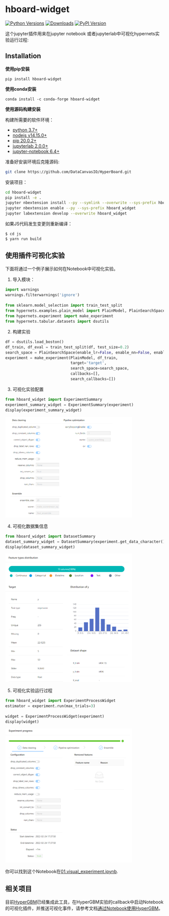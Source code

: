 # hboard-widget

[![Python Versions](https://img.shields.io/pypi/pyversions/hboard-widget.svg)](https://pypi.org/project/hboard-widget)
[![Downloads](https://pepy.tech/badge/hboard-widget)](https://pepy.tech/project/hboard-widget)
[![PyPI Version](https://img.shields.io/pypi/v/hboard-widget.svg)](https://pypi.org/project/hboard-widget)

这个jupyter插件用来在jupyter notebook 或者jupyterlab中可视化hypernets实验运行过程:

## Installation

**使用pip安装**
```shell
pip install hboard-widget
```

**使用conda安装**
```shell
conda install -c conda-forge hboard-widget
```

**使用源码构建安装**

构建所需要的软件环境：
- [python 3.7+](https://python.org)
- [nodejs v14.15.0+](https://nodejs.org/en/)
- [pip 20.0.2+](https://pypi.org/project/pip/)
- [jupyterlab 2.0.0+ ](https://jupyter.org/)
- [jupyter-notebook 6.4+](https://jupyter-notebook.readthedocs.io/en/stable/notebook.html)


准备好安装环境后克隆源码:
```bash
git clone https://github.com/DataCanvasIO/HyperBoard.git
```

安装项目：
```bash
cd hboard-widget
pip install -e .
jupyter nbextension install --py --symlink --overwrite --sys-prefix hboard_widget
jupyter nbextension enable --py --sys-prefix hboard_widget
jupyter labextension develop --overwrite hboard_widget
```

如果JS代码发生变更则重新编译：
```shell
$ cd js
$ yarn run build
```


## 使用插件可视化实验

下面将通过一个例子展示如何在Notebook中可视化实验。


1. 导入模块：
```python
import warnings
warnings.filterwarnings('ignore')

from sklearn.model_selection import train_test_split
from hypernets.examples.plain_model import PlainModel, PlainSearchSpace
from hypernets.experiment import make_experiment
from hypernets.tabular.datasets import dsutils
```

2. 构建实验
```python
df = dsutils.load_boston()
df_train, df_eval = train_test_split(df, test_size=0.2)
search_space = PlainSearchSpace(enable_lr=False, enable_nn=False, enable_dt=False, enable_dtr=True)
experiment = make_experiment(PlainModel, df_train,
                             target='target',
                             search_space=search_space,
                             callbacks=[],
                             search_callbacks=[])
```

3. 可视化实验配置

```python
from hboard_widget import ExperimentSummary
experiment_summary_widget = ExperimentSummary(experiment)
display(experiment_summary_widget)
```

<img width="80%" height="80%" src="docs/images/experiment_config.png"/>



4. 可视化数据集信息

```python
from hboard_widget import DatasetSummary
dataset_summary_widget = DatasetSummary(experiment.get_data_character())
display(dataset_summary_widget)
```

<img width="80%" height="80%" src="docs/images/experiment_dataset.png"/>


5. 可视化实验运行过程

```python
from hboard_widget import ExperimentProcessWidget
estimator = experiment.run(max_trials=3)

widget = ExperimentProcessWidget(experiment)
display(widget)
```
<img width="80%" height="80%" src="docs/images/experiment_process.png"/>

你可以找到这个Notebook在[01.visual_experiment.ipynb](hboard_widget/examples/01.visual_experiment.ipynb).


## 相关项目

目前[HyperGBM](https://github.com/DataCanvasIO/HyperGBM)已经集成此工具，在HyperGBM实验的callback中启动Notebook的可视化插件，并推送可视化事件，请参考文档[通过Notebook使用HyperGBM](https://hypergbm.readthedocs.io/zh_CN/latest/quick_start_notebook.html)。
